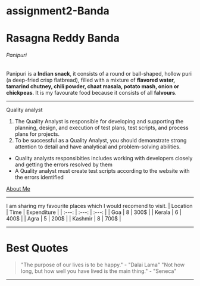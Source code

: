 # assignment2-Banda
# Rasagna Reddy Banda
###### Panipuri
Panipuri is a **Indian snack**, it consists of a round or ball-shaped, hollow puri (a deep-fried crisp flatbread), filled with a mixture of **flavored water, tamarind chutney, chili powder, chaat masala, potato mash, onion or chickpeas**. It is my favourate food because it consists of all **falvours**.

---
Quality analyst
1. The Quality Analyst is responsible for developing and supporting the planning, design, and execution of test plans, test scripts, and process plans for projects.
2. To be successful as a Quality Analyst, you should demonstrate strong attention to detail and have analytical and problem-solving abilities.


- Quality analysts responsibities includes working with developers closely and getting the errors resolved by them
- A Quality analyst must create test scripts according to the website with the errors identified

[About Me](AboutMe.md)

---

I am sharing my favourite places which I would recomend to visit.
| Location | Time | Expenditure |
| :---: | :---: | :---: |
| Goa | 8 | 300$ |
| Kerala | 6 | 400$ |
| Agra | 5 | 200$ |
| Kashmir | 8 | 700$ |

---

# Best Quotes

 > "The purpose of our lives is to be happy." - "Dalai Lama"
 > "Not how long, but how well you have lived is the main thing." - "Seneca"
---